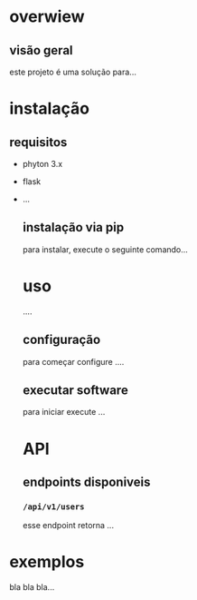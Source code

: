 # overwiew

## visão geral

este projeto é uma solução para...

# instalação

## requisitos

- phyton 3.x
- flask
- ...

  ## instalação via pip

  para instalar, execute o seguinte comando...

  # uso
  
  ....

  ## configuração

  para começar configure ....

  ## executar software

  para iniciar execute ...

  # API

  ## endpoints disponiveis

  ### `/api/v1/users`

  esse endpoint retorna ...

# exemplos

bla bla bla...
